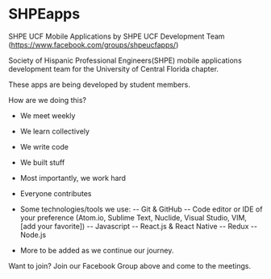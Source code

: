 # SHPEapps

SHPE UCF Mobile Applications by SHPE UCF Development Team (https://www.facebook.com/groups/shpeucfapps/)

Society of Hispanic Professional Engineers(SHPE) mobile applications development team for the University of Central Florida chapter.

These apps are being developed by student members.

How are we doing this?

- We meet weekly
- We learn collectively
- We write code
- We built stuff
- Most importantly, we work hard
- Everyone contributes

- Some technologies/tools we use:
-- Git & GitHub
-- Code editor or IDE of your preference (Atom.io, Sublime Text, Nuclide, Visual Studio, VIM, [add your favorite])
-- Javascript
-- React.js & React Native
-- Redux
-- Node.js

- More to be added as we continue our journey.

Want to join? Join our Facebook Group above and come to the meetings.
